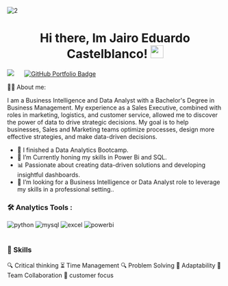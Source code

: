 ![2](https://github.com/user-attachments/assets/7cbff876-1c6b-4e11-ab31-38fc64f6350a)

<div align="center"> 
  <h1>
    Hi there, Im Jairo Eduardo Castelblanco!
    <img decoding="async" src="https://media.giphy.com/media/hvRJCLFzcasrR4ia7z/giphy.gif" width="30px"/>
  </h1>
</div>


[![](https://img.shields.io/badge/LinkedIn-0077B5?style=for-the-badge&logo=linkedin&logoColor=white)](https://www.linkedin.com/in/jairoeduardocastelblanco/) </a>  <a href="[https://github.com/Hectorcidps/Portfolio_DA](https://github.com/Jeduardocastel?tab=repositories)" target="_blank" style="margin: 0 20px;">
    <img decoding="async" 
         src="https://img.shields.io/badge/Repositorio%20de%20Proyectos-GitHub-blue?style=for-the-badge" 
         alt="GitHub Portfolio Badge" />
  </a>
  
👨‍💻 About me: 

I am a Business Intelligence and Data Analyst with a Bachelor's Degree in Business Management. My experience as a Sales Executive, combined with roles in marketing, logistics, and customer service, allowed me to discover the power of data to drive strategic decisions. My goal is to help businesses, Sales and Marketing teams optimize processes, design more effective strategies, and make data-driven decisions.


- 🔭 I finished a Data Analytics Bootcamp.
- 🌱 I’m Currently honing my skills in Power Bi and SQL.
- 📊 Passionate about creating data-driven solutions and developing insightful dashboards.
- 🎯 I’m looking for a Business Intelligence or Data Analyst role to leverage my skills in a professional setting..

### :hammer_and_wrench: Analytics Tools :

<div id="header" align="left">
    <img decoding="async" src="https://img.shields.io/badge/Python-3776AB?style=for-the-badge&logo=python&logoColor=white" alt="python"/>
  </a>
    <img decoding="async" src="https://img.shields.io/badge/MySQL-6DB33F?style=for-the-badge&logo=mysql&logoColor=white" alt="mysql"/>
  </a>
 <img decoding="async" src="https://img.shields.io/badge/Microsoft_Excel-217346?style=for-the-badge&logo=microsoft-excel&logoColor=white" alt="excel"/>
  </a>
 <img decoding="async" src="https://img.shields.io/badge/Power_BI-FFBE00?style=for-the-badge&logo=Power-BI&logoColor=white" alt="powerbi"/>
  </a>
</div>
<br>

### 🧠  Skills

🔍 Critical thinking
⏳ Time Management
🔍 Problem Solving
🔄 Adaptability
🤝 Team Collaboration
👥 customer focus
